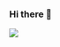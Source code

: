 ### Hi there 👋

<!--
**Shwetank2101/Shwetank2101** is a ✨ _special_ ✨ repository because its `README.md` (this file) appears on your GitHub profile.

Here are some ideas to get you started:

- 🔭 I’m currently working on face recognition attendence system
- 🌱 I’m currently learning dsa algorithms
- 🤔 I’m looking for help with 
- 💬 Ask me about python,c++,c,competitive programming
- 📫 How to reach me: Shwetankdixitofficial@gmail.com , https://www.linkedin.com/in/shwetank-dixit-132426190/
- ⚡ Fun fact: I love to make smile on others face 
--> 
![](https://komarev.com/ghpvc/?username=Shwetank2101&color=brightgreen&style=flat-square&label=PROFILE+VIEWS)

